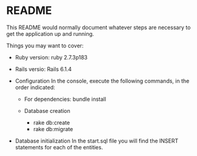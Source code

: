 # README

This README would normally document whatever steps are necessary to get the
application up and running.

Things you may want to cover:

* Ruby version: ruby 2.7.3p183
* Rails versio: Rails 6.1.4

* Configuration
  In the console, execute the following commands, in the order indicated:
  
  - For dependencies:
    bundle install
    
  - Database creation
    * rake db:create
    * rake db:migrate

* Database initialization
  In the start.sql file you will find the INSERT statements for each of the entities.
